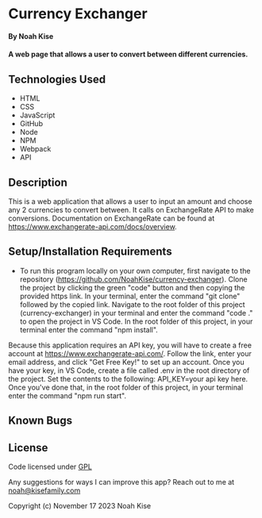 # Currency Exchanger

#### By Noah Kise

#### A web page that allows a user to convert between different currencies.

## Technologies Used

* HTML
* CSS
* JavaScript
* GitHub
* Node
* NPM
* Webpack
* API

## Description

This is a web application that allows a user to input an amount and choose any 2 currencies to convert between.  It calls on ExchangeRate API to make conversions.  Documentation on ExchangeRate can be found at https://www.exchangerate-api.com/docs/overview.

## Setup/Installation Requirements

* To run this program locally on your own computer, first navigate to the repository (https://github.com/NoahKise/currency-exchanger).  Clone the project by clicking the green "code" button and then copying the provided https link. In your terminal, enter the command "git clone" followed by the copied link. Navigate to the root folder of this project (currency-exchanger) in your terminal and enter the command "code ." to open the project in VS Code. In the root folder of this project, in your terminal enter the command "npm install".

Because this application requires an API key, you will have to create a free account at https://www.exchangerate-api.com/.  Follow the link, enter your email address, and click "Get Free Key!" to set up an account.  Once you have your key, in VS Code, create a file called .env in the root directory of the project.  Set the contents to the following: API_KEY=your api key here. Once you've done that, in the root folder of this project, in your terminal enter the command "npm run start".

## Known Bugs

## License

Code licensed under [GPL](LICENSE.txt)

Any suggestions for ways I can improve this app? Reach out to me at noah@kisefamily.com

Copyright (c) November 17 2023 Noah Kise